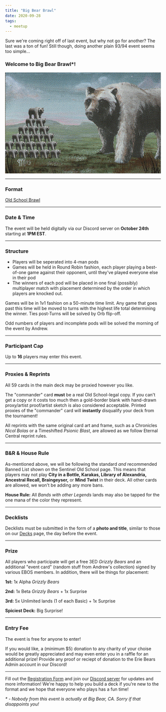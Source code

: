 ```yaml
---
title: "Big Bear Brawl"
date: 2020-09-28
tags:
  - meetup
---
```


Sure we're coming right off of last event, but why not go for another? The last was a ton of fun! Still though, doing another plain 93/94 event seems too simple...

### Welcome to Big Bear Brawl*!

![BBB](/assets/images/bigbearbrawl.png)

---

### Format
[Old School Brawl](https://sentineloldschoolmtg.com/old-school-brawl-a-93-94-commander-variant/)

---

### Date & Time
The event will be held digitally via our Discord server on **October 24th** starting at **1PM EST**.

---

### Structure
* Players will be seperated into 4-man pods
* Games will be held in Round Robin fashion, each player playing a best-of-one game against their opponent, until they've played everyone else in their pod
* The winners of each pod will be placed in one final (possibly) multiplayer match with placement determined by the order in which players are knocked out.

Games will be in 1v1 fashion on a 50-minute time limit. Any game that goes past this time will be moved to turns with the highest life total determining the winner. Ties post-Turns will be solved by Orb flip-off.

Odd numbers of players and incomplete pods will be solved the morning of the event by Andrew.

---

### Participant Cap
Up to **16** players may enter this event.

---

### Proxies & Reprints
All 59 cards in the main deck may be proxied however you like.

The "commander" card **must** be a real Old School-legal copy. If you can't get a copy or it costs too much then a gold-border blank with hand-drawn proxy/artist proof/artist sketch is also considered acceptable. Printed proxies of the "commander" card will **instantly** disqualify your deck from the tournament!

All reprints with the same original card art and frame, such as a Chronicles *Nicol Bolas* or a Timeshifted *Psionic Blast*, are allowed as we follow Eternal Central reprint rules.

---

### B&R & House Rule
As-mentioned above, we will be following the standard *and* recommended Banned List shown on the Sentinel Old School page. This means that players may not play **City in a Bottle, Karakas, Library of Alexandria, Ancestral Recall, Braingeyser,** or **Mind Twist** in their deck. All other cards are allowed, we won't be adding any more bans.

**House Rule:** All *Bands with other Legends* lands may also be tapped for the one mana of the color they represent.

---

### Decklists
Decklists must be submitted in the form of a **photo and title**, similar to those on our [Decks](https://eriebearsos.com/decks/) page, the day before the event.

---

### Prize
All players who participate will get a free 3ED *Grizzly Bears* and an additional "event card" (random stuff from Andrew's collection) signed by various EBOS members. In addition, there will be things for placement:

**1st:** 1x Alpha *Grizzly Bears*

**2nd:** 1x Beta *Grizzly Bears* + 1x Surprise

**3rd:** 5x Unlimited lands (1 of each Basic) + 1x Surprise

**Spiciest Deck:** Big Surprise!

---

### Entry Fee
The event is free for anyone to enter!

If you would like, a (minimum $5) donation to any charity of your choise would be greatly appreciated and may even enter you in a raffle for an additional prize! Provide any proof or reciept of donation to the Erie Bears Admin account in our Discord!

---

Fill out the [Registration Form](https://forms.gle/qq53bhcxzz3ELKP66) and join our [Discord server](https://discord.com/invite/fDdeJj5) for updates and more information! We're happy to help you build a deck if you're new to the format and we hope that everyone who plays has a fun time!

<i>* - Nobody from this event is actually at Big Bear, CA. Sorry if that disappoints you!</i>
